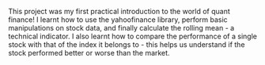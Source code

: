 This project was my first practical introduction to the world of quant finance! I learnt how to use the yahoofinance library, perform basic manipulations on stock data, and finally calculate the rolling mean - a technical indicator. I also learnt how to compare the performance of a single stock with that of the index it belongs to - this helps us understand if the stock performed better or worse than the market.